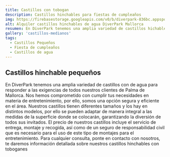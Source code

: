 ```yaml
---
title: Castillos con tobogan
description: Castillos hinchables para fiestas de cumpleaños 
img: https://firebasestorage.googleapis.com/v0/b/diverpark-836bc.appspot.com/o/castillos-medianos%2Fformula.jpg?alt=media&token=bf1e760d-15fe-4716-a3f2-9c368e6b07d8
alt: Alquiler castillos hinchables de agua DiverPark Mallorca
resumen: En DiverPark tenemos una amplia variedad de castillos hichables para lo más pequeños
gallery: 'castillos-medianos'
tags: 
  - Castillos Pequeños
  - Fiesta de cumpleaños
  - Castillos de agua
---
```


## Castillos hinchable pequeños

  En DiverPark tenemos una amplia variedad de castillos con de agua
  para responder a las exigencias de todos nuestros clientes de
  Palma de Mallorca. Nos hemos comprometido con cumplir tus
  necesidades en materia de entretenimiento, por ello, somos una
  opción segura y eficiente en el área. Nuestros castillos tienen
  diferentes tamaños y los hay en distintos modelos, por ello se
  pueden adaptar de manera integral a las medidas de la superficie
  donde se colocarán, garantizando la diversión de todos sus
  invitados. El precio de nuestros castillos incluye el servicio de
  entrega, montaje y recogida, así como de un seguro de
  responsabilidad civil que es necesario para el uso de este tipo de
  montajes para el entretenimiento. Para cualquier consulta, ponte
  en contacto con nosotros, te daremos información detallada sobre
  nuestros castillos hinchables con toboganes
  
